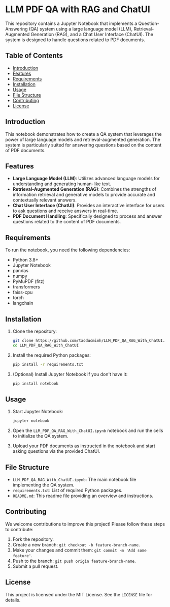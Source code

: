 # LLM PDF QA with RAG and ChatUI

This repository contains a Jupyter Notebook that implements a Question-Answering (QA) system using a large language model (LLM), Retrieval-Augmented Generation (RAG), and a Chat User Interface (ChatUI). The system is designed to handle questions related to PDF documents.

## Table of Contents

- [Introduction](#introduction)
- [Features](#features)
- [Requirements](#requirements)
- [Installation](#installation)
- [Usage](#usage)
- [File Structure](#file-structure)
- [Contributing](#contributing)
- [License](#license)

## Introduction

This notebook demonstrates how to create a QA system that leverages the power of large language models and retrieval-augmented generation. The system is particularly suited for answering questions based on the content of PDF documents.

## Features

- **Large Language Model (LLM)**: Utilizes advanced language models for understanding and generating human-like text.
- **Retrieval-Augmented Generation (RAG)**: Combines the strengths of information retrieval and generative models to provide accurate and contextually relevant answers.
- **Chat User Interface (ChatUI)**: Provides an interactive interface for users to ask questions and receive answers in real-time.
- **PDF Document Handling**: Specifically designed to process and answer questions related to the content of PDF documents.

## Requirements

To run the notebook, you need the following dependencies:

- Python 3.8+
- Jupyter Notebook
- pandas
- numpy
- PyMuPDF (fitz)
- transformers
- faiss-cpu
- torch
- langchain

## Installation

1. Clone the repository:

    ```sh
    git clone https://github.com/taoducminh/LLM_PDF_QA_RAG_With_ChatUI.git
    cd LLM_PDF_QA_RAG_With_ChatUI
    ```

2. Install the required Python packages:

    ```sh
    pip install -r requirements.txt
    ```

3. (Optional) Install Jupyter Notebook if you don't have it:

    ```sh
    pip install notebook
    ```

## Usage

1. Start Jupyter Notebook:

    ```sh
    jupyter notebook
    ```

2. Open the `LLM_PDF_QA_RAG_With_ChatUI.ipynb` notebook and run the cells to initialize the QA system.

3. Upload your PDF documents as instructed in the notebook and start asking questions via the provided ChatUI.

## File Structure

- `LLM_PDF_QA_RAG_With_ChatUI.ipynb`: The main notebook file implementing the QA system.
- `requirements.txt`: List of required Python packages.
- `README.md`: This readme file providing an overview and instructions.

## Contributing

We welcome contributions to improve this project! Please follow these steps to contribute:

1. Fork the repository.
2. Create a new branch: `git checkout -b feature-branch-name`.
3. Make your changes and commit them: `git commit -m 'Add some feature'`.
4. Push to the branch: `git push origin feature-branch-name`.
5. Submit a pull request.

## License

This project is licensed under the MIT License. See the `LICENSE` file for details.

